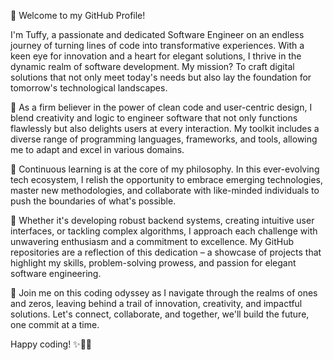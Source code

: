 👋 Welcome to my GitHub Profile!

I'm Tuffy, a passionate and dedicated Software Engineer on an endless journey of turning lines of code into transformative experiences. With a keen eye for innovation and a heart for elegant solutions, I thrive in the dynamic realm of software development. My mission? To craft digital solutions that not only meet today's needs but also lay the foundation for tomorrow's technological landscapes.

🚀 As a firm believer in the power of clean code and user-centric design, I blend creativity and logic to engineer software that not only functions flawlessly but also delights users at every interaction. My toolkit includes a diverse range of programming languages, frameworks, and tools, allowing me to adapt and excel in various domains.

🌱 Continuous learning is at the core of my philosophy. In this ever-evolving tech ecosystem, I relish the opportunity to embrace emerging technologies, master new methodologies, and collaborate with like-minded individuals to push the boundaries of what's possible.

🎯 Whether it's developing robust backend systems, creating intuitive user interfaces, or tackling complex algorithms, I approach each challenge with unwavering enthusiasm and a commitment to excellence. My GitHub repositories are a reflection of this dedication – a showcase of projects that highlight my skills, problem-solving prowess, and passion for elegant software engineering.

🌟 Join me on this coding odyssey as I navigate through the realms of ones and zeros, leaving behind a trail of innovation, creativity, and impactful solutions. Let's connect, collaborate, and together, we'll build the future, one commit at a time.

Happy coding! ✨👨‍💻
